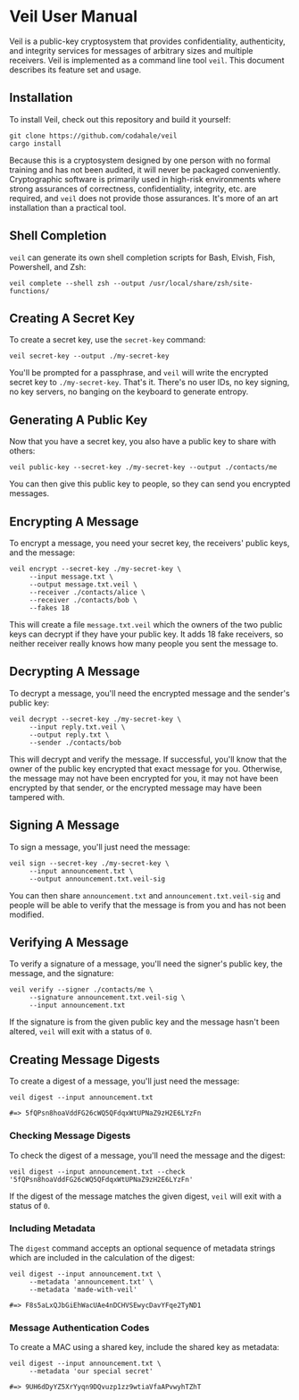 # Veil User Manual

Veil is a public-key cryptosystem that provides confidentiality, authenticity, and integrity
services for messages of arbitrary sizes and multiple receivers. Veil is implemented as a command
line tool `veil`. This document describes its feature set and usage.

## Installation

To install Veil, check out this repository and build it yourself:

```shell
git clone https://github.com/codahale/veil
cargo install
```

Because this is a cryptosystem designed by one person with no formal training and has not been
audited, it will never be packaged conveniently. Cryptographic software is primarily used in
high-risk environments where strong assurances of correctness, confidentiality, integrity, etc. are
required, and `veil` does not provide those assurances. It's more of an art installation than a
practical tool.

## Shell Completion

`veil` can generate its own shell completion scripts for Bash, Elvish, Fish, Powershell, and Zsh:

```shell
veil complete --shell zsh --output /usr/local/share/zsh/site-functions/
```

## Creating A Secret Key

To create a secret key, use the `secret-key` command:

```shell
veil secret-key --output ./my-secret-key
```

You'll be prompted for a passphrase, and `veil` will write the encrypted secret key to
`./my-secret-key`. That's it. There's no user IDs, no key signing, no key servers, no banging on
the keyboard to generate entropy.

## Generating A Public Key

Now that you have a secret key, you also have a public key to share with others:

```shell
veil public-key --secret-key ./my-secret-key --output ./contacts/me
```

You can then give this public key to people, so they can send you encrypted messages.

## Encrypting A Message

To encrypt a message, you need your secret key, the receivers' public keys, and the message:

```shell
veil encrypt --secret-key ./my-secret-key \
     --input message.txt \
     --output message.txt.veil \
     --receiver ./contacts/alice \
     --receiver ./contacts/bob \
     --fakes 18
```

This will create a file `message.txt.veil` which the owners of the two public keys can decrypt if
they have your public key. It adds 18 fake receivers, so neither receiver really knows how many
people you sent the message to.

## Decrypting A Message

To decrypt a message, you'll need the encrypted message and the sender's public key:

```shell
veil decrypt --secret-key ./my-secret-key \
     --input reply.txt.veil \
     --output reply.txt \
     --sender ./contacts/bob
```

This will decrypt and verify the message. If successful, you'll know that the owner of the public
key encrypted that exact message for you. Otherwise, the message may not have been encrypted for
you, it may not have been encrypted by that sender, or the encrypted message may have been tampered
with.

## Signing A Message

To sign a message, you'll just need the message:

```shell
veil sign --secret-key ./my-secret-key \
     --input announcement.txt \
     --output announcement.txt.veil-sig
```

You can then share `announcement.txt` and `announcement.txt.veil-sig` and people will be able to
verify that the message is from you and has not been modified.

## Verifying A Message

To verify a signature of a message, you'll need the signer's public key, the message, and the
signature:

```shell
veil verify --signer ./contacts/me \
     --signature announcement.txt.veil-sig \
     --input announcement.txt
```

If the signature is from the given public key and the message hasn't been altered, `veil` will exit
with a status of `0`.

## Creating Message Digests

To create a digest of a message, you'll just need the message:

```shell
veil digest --input announcement.txt

#=> 5fQPsn8hoaVddFG26cWQ5QFdqxWtUPNaZ9zH2E6LYzFn
```

### Checking Message Digests

To check the digest of a message, you'll need the message and the digest:

```shell
veil digest --input announcement.txt --check '5fQPsn8hoaVddFG26cWQ5QFdqxWtUPNaZ9zH2E6LYzFn'
```

If the digest of the message matches the given digest, `veil` will exit with a status of `0`.

### Including Metadata

The `digest` command accepts an optional sequence of metadata strings which are included in the
calculation of the digest:

```shell
veil digest --input announcement.txt \
     --metadata 'announcement.txt' \
     --metadata 'made-with-veil'

#=> F8s5aLxQJbGiEhWacUAe4nDCHVSEwycDavYFqe2TyND1
```

### Message Authentication Codes

To create a MAC using a shared key, include the shared key as metadata:

```shell
veil digest --input announcement.txt \
     --metadata 'our special secret'

#=> 9UH6dDyYZ5XrYyqn9DQvuzp1zz9wtiaVfaAPvwyhTZhT
```
